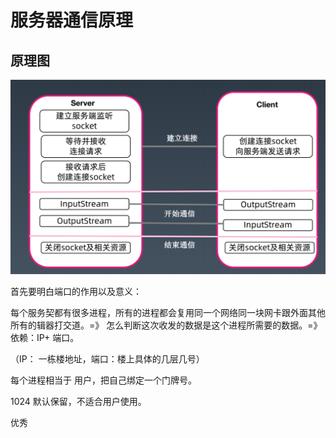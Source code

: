



# 服务器通信原理

## 原理图

![image-20220305220538442](socket编程.assets/image-20220305220538442.png)

首先要明白端口的作用以及意义：

每个服务契都有很多进程，所有的进程都会复用同一个网络同一块网卡跟外面其他所有的辑器打交道。=》 怎么判断这次收发的数据是这个进程所需要的数据。=》 依赖：IP+ 端口。

（IP： 一栋楼地址，端口：楼上具体的几层几号）

每个进程相当于 用户，把自己绑定一个门牌号。

1024 默认保留，不适合用户使用。



优秀
